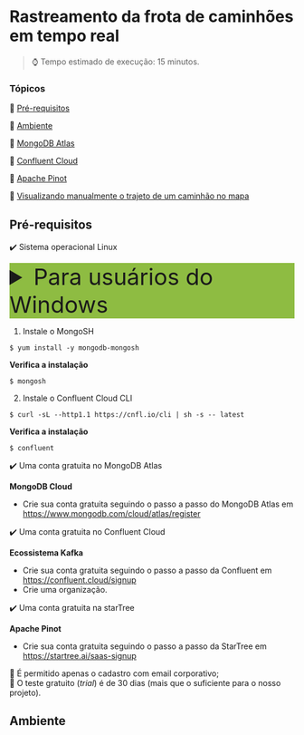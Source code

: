 <h1>Rastreamento da frota de caminhões em tempo real</h1>

> :watch: Tempo estimado de execução: 15 minutos.

### Tópicos

:small_blue_diamond: [Pré-requisitos](#pré-requisitos)

:small_blue_diamond: [Ambiente](#ambiente)

:small_blue_diamond: [MongoDB Atlas](#mongodb-atlas)

:small_blue_diamond: [Confluent Cloud](#confluent-cloud)

:small_blue_diamond: [Apache Pinot](#apache-pinot)

:small_blue_diamond: [Visualizando manualmente o trajeto de um caminhão no mapa](#visualizando-em-mapa)

## Pré-requisitos 

:heavy_check_mark: Sistema operacional Linux

<details style="background-color: #8ebc42; font-size: 40px;">
 <summary>Para usuários do Windows</summary><br>

Caso você esteja usando o sistema operacional _Windows_, você pode criar uma instância gratuita do EC2 da _AWS_ para executar os comandos no _Linux_. 

Para acessar o terminal do _Linux_ do EC2 via `SSH`, utilizei o cliente `SSH` _MobaXterm_.

### Sistema operacional Linux na AWS

1. Utilize uma instância gratuita do EC2 da AWS do Amazon _Linux_ 2 AMI
	* A instância tem que ser acessível publicamente; Exemplo: Public IPv4 DNS: **ec2-100-26-222-398.compute-1.amazonaws.com**
	* A instância tem que estar associada a um security group com entrada SSH no Inbound rules
		* **Type**: SSH
		* **Source**: 0.0.0.0/0
	* Crie um Key pair
	* Utilizar a configuração do **User Data** para instalar:
		* **Mongosh** (Para criar a coleção de veículo)
		* **Confluent Cloud CLI** (Para criar os tópicos, conector do mongoDB atlas e executar comandos kSQL via linha de comando)
		
```
#!/bin/sh
yum update -y
touch /etc/yum.repos.d/mongodb-org-5.0.repo
chmod 746 /etc/yum.repos.d/mongodb-org-5.0.repo
echo "[mongodb-org-5.0]
name=MongoDB Repository
baseurl=https://repo.mongodb.org/yum/amazon/2/mongodb-org/5.0/x86_64/
gpgcheck=1
enabled=1
gpgkey=https://pgp.mongodb.com/server-5.0.asc
" >> /etc/yum.repos.d/mongodb-org-5.0.repo
yum install -y mongodb-mongosh
curl -sL --http1.1 https://cnfl.io/cli | sh -s -- latest
```

### MobaXterm

1. Acessar o terminal do sistema operacional do _Linux_ usando um cliente `SSH`;

> Utilizei o _MobaXterm_ (https://mobaxterm.mobatek.net/), mas você pode utilizar qualquer outro de sua preferência. O procedimento é similar.

2. Em Basic SSH settings	
	* **Remote Host**: <<copia o valor do Public IPv4 DNS da instância EC2>>
	* **Specify username**: ec2-user
	* **Port**: 22
	
3. Em Advanced SSH setting
	* **Use private key**: Escolha o arquivo `.pem` criado no momento da criação da instância do EC2.
	
4. Acesse o terminal. Na linha de comando, verifique se o _Mongosh_ e o _Confluent Cloud CLI_ foram instalados corretamente.  
</details>

1. Instale o MongoSH
```
$ yum install -y mongodb-mongosh
```

**Verifica a instalação**
```
$ mongosh
```

2. Instale o Confluent Cloud CLI
```
$ curl -sL --http1.1 https://cnfl.io/cli | sh -s -- latest
```

**Verifica a instalação**
```
$ confluent
```  

:heavy_check_mark: Uma conta gratuita no MongoDB Atlas 

**MongoDB Cloud**

* Crie sua conta gratuita seguindo o passo a passo do MongoDB Atlas em https://www.mongodb.com/cloud/atlas/register

:heavy_check_mark: Uma conta gratuita no Confluent Cloud 

**Ecossistema Kafka**

* Crie sua conta gratuita seguindo o passo a passo da Confluent em https://confluent.cloud/signup
* Crie uma organização.

:heavy_check_mark: Uma conta gratuita na starTree

**Apache Pinot**

* Crie sua conta gratuita seguindo o passo a passo da StarTree em https://startree.ai/saas-signup

:loudspeaker: É permitido apenas o cadastro com email corporativo;<br>
:loudspeaker: O teste gratuito (_trial_) é de 30 dias (mais que o suficiente para o nosso projeto).

## Ambiente 

